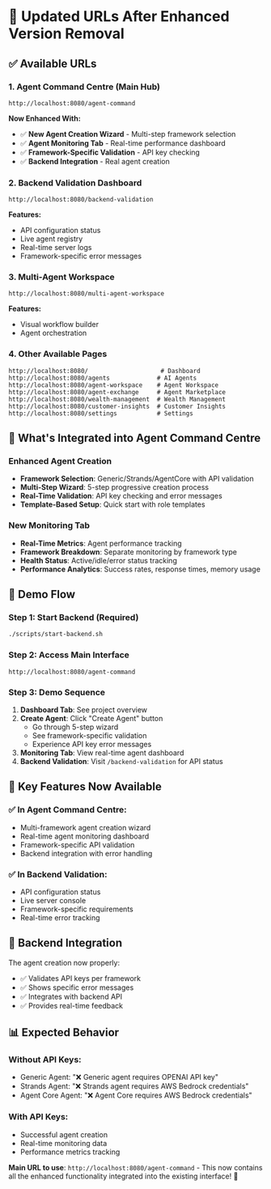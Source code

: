 # 🚀 Updated URLs After Enhanced Version Removal

## ✅ **Available URLs**

### **1. Agent Command Centre** (Main Hub)
```
http://localhost:8080/agent-command
```
**Now Enhanced With:**
- ✅ **New Agent Creation Wizard** - Multi-step framework selection
- ✅ **Agent Monitoring Tab** - Real-time performance dashboard
- ✅ **Framework-Specific Validation** - API key checking
- ✅ **Backend Integration** - Real agent creation

### **2. Backend Validation Dashboard**
```
http://localhost:8080/backend-validation
```
**Features:**
- API configuration status
- Live agent registry
- Real-time server logs
- Framework-specific error messages

### **3. Multi-Agent Workspace**
```
http://localhost:8080/multi-agent-workspace
```
**Features:**
- Visual workflow builder
- Agent orchestration

### **4. Other Available Pages**
```
http://localhost:8080/                    # Dashboard
http://localhost:8080/agents             # AI Agents
http://localhost:8080/agent-workspace    # Agent Workspace
http://localhost:8080/agent-exchange     # Agent Marketplace
http://localhost:8080/wealth-management  # Wealth Management
http://localhost:8080/customer-insights  # Customer Insights
http://localhost:8080/settings           # Settings
```

## 🎯 **What's Integrated into Agent Command Centre**

### **Enhanced Agent Creation**
- **Framework Selection**: Generic/Strands/AgentCore with API validation
- **Multi-Step Wizard**: 5-step progressive creation process
- **Real-Time Validation**: API key checking and error messages
- **Template-Based Setup**: Quick start with role templates

### **New Monitoring Tab**
- **Real-Time Metrics**: Agent performance tracking
- **Framework Breakdown**: Separate monitoring by framework type
- **Health Status**: Active/idle/error status tracking
- **Performance Analytics**: Success rates, response times, memory usage

## 🚀 **Demo Flow**

### **Step 1: Start Backend** (Required)
```bash
./scripts/start-backend.sh
```

### **Step 2: Access Main Interface**
```
http://localhost:8080/agent-command
```

### **Step 3: Demo Sequence**

1. **Dashboard Tab**: See project overview
2. **Create Agent**: Click "Create Agent" button
   - Go through 5-step wizard
   - See framework-specific validation
   - Experience API key error messages
3. **Monitoring Tab**: View real-time agent dashboard
4. **Backend Validation**: Visit `/backend-validation` for API status

## 🎉 **Key Features Now Available**

### ✅ **In Agent Command Centre**:
- Multi-framework agent creation wizard
- Real-time agent monitoring dashboard
- Framework-specific API validation
- Backend integration with error handling

### ✅ **In Backend Validation**:
- API configuration status
- Live server console
- Framework-specific requirements
- Real-time error tracking

## 🔧 **Backend Integration**

The agent creation now properly:
- ✅ Validates API keys per framework
- ✅ Shows specific error messages
- ✅ Integrates with backend API
- ✅ Provides real-time feedback

## 📊 **Expected Behavior**

### **Without API Keys**:
- Generic Agent: "❌ Generic agent requires OPENAI API key"
- Strands Agent: "❌ Strands agent requires AWS Bedrock credentials"
- Agent Core Agent: "❌ Agent Core requires AWS Bedrock credentials"

### **With API Keys**:
- Successful agent creation
- Real-time monitoring data
- Performance metrics tracking

**Main URL to use**: `http://localhost:8080/agent-command` - This now contains all the enhanced functionality integrated into the existing interface! 🚀